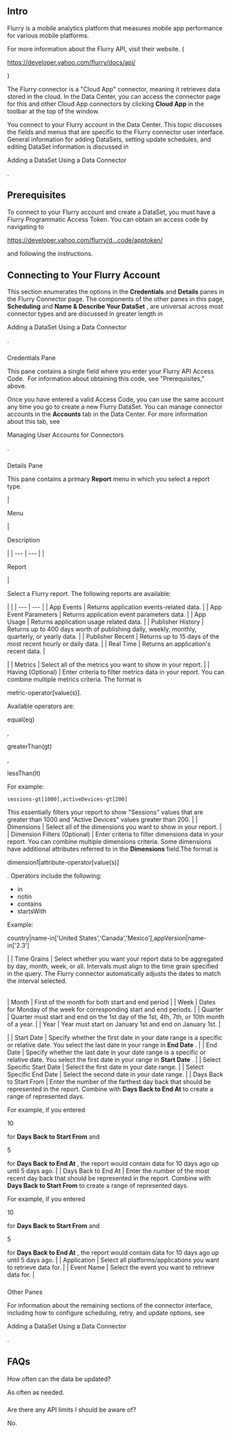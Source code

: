 

Intro
-------

Flurry is a mobile analytics platform that measures mobile app performance for various mobile platforms.

For more information about the Flurry API, visit their website. (

https://developer.yahoo.com/flurry/docs/api/

)

The Flurry connector is a "Cloud App" connector, meaning it retrieves data stored in the cloud. In the Data Center, you can access the connector page for this and other Cloud App connectors by clicking
 **Cloud App**
 in the toolbar at the top of the window.

You connect to your Flurry account in the Data Center. This topic discusses the fields and menus that are specific to the Flurry connector user interface. General information for adding DataSets, setting update schedules, and editing DataSet information is discussed in

Adding a DataSet Using a Data Connector

.


 Prerequisites
----------------


 To connect to your Flurry account and create a DataSet, you must have a Flurry Programmatic Access Token. You can obtain an access code by navigating to

https://developer.yahoo.com/flurry/d...code/apptoken/

and following the instructions.


 Connecting to Your Flurry Account
------------------------------------


 This section enumerates the options in the
 **Credentials**
 and
 **Details**
 panes in the Flurry Connector page. The components of the other panes in this page,
 **Scheduling**
 and
 **Name & Describe Your DataSet**
 , are universal across most connector types and are discussed in greater length in

Adding a DataSet Using a Data Connector

.


###

Credentials Pane


 This pane contains a single field where you enter your Flurry API Access Code.  For information about obtaining this code, see "Prerequisites," above.


 Once you have entered a valid Access Code, you can use the same account any time you go to create a new Flurry DataSet. You can manage connector accounts in the
 **Accounts**
 tab in the Data Center. For more information about this tab, see

Managing User Accounts for Connectors

.


###

Details Pane


 This pane contains a primary
 **Report**
 menu in which you select a report type.


|

Menu

|

Description

|
| --- | --- |
|

Report

|

Select a Flurry report. The following reports are available:

  |  |
| --- | --- |
|
 App Events
  |
 Returns application events-related data.
  |
|
 App Event Parameters
  |
 Returns application event parameters data.
  |
|
 App Usage
  |
 Returns application usage related data.
  |
|
 Publisher History
  |
 Returns up to 400 days worth of publishing daily, weekly, monthly, quarterly, or yearly data.
  |
|
 Publisher Recent
  |
 Returns up to 15 days of the most recent hourly or daily data.
  |
|
 Real Time
  |
 Returns an application's recent data.
  |

|
|
 Metrics
  |
 Select all of the metrics you want to show in your report.
  |
|
 Having (Optional)
  |
 Enter criteria to filter metrics data in your report. You can combine multiple metrics criteria. The format is

metric-operator[value(s)].

Available operators are:

equal(eq)

,

greaterThan(gt)

,

lessThan(lt)

For example:


`sessions-gt[1000],activeDevices-gt[200]`


 This essentially filters your report to show "Sessions" values that are greater than 1000 and "Active Devices" values greater than 200.
  |
|
 Dimensions
  |
 Select all of the dimensions you want to show in your report.
  |
|
 Dimension Filters (Optional)
  |
 Enter criteria to filter dimensions data in your report. You can combine multiple dimensions criteria. Some dimensions have additional attributes referred to in the
 **Dimensions**
 field.The format is

dimension1|attribute-operator[value(s)]

. Operators include the following:
 * in
* notin
* contains
* startsWith


 Example:

country|name-in['United States','Canada','Mexico'],appVersion|name-in['2.3']

|
|
 Time Grains
  |
 Select whether you want your report data to be aggregated by day, month, week, or all. Intervals must align to the time grain specified in the query. The Flurry connector automatically adjusts the dates to match the interval selected.


|  |  |
| --- | --- |
|
 Month
  |
 First of the month for both start and end period
  |
|
 Week
  |
 Dates for Monday of the week for corresponding start and end periods.
  |
|
 Quarter
  |
 Quarter must start and end on the 1st day of the 1st, 4th, 7th, or 10th month of a year.
  |
|
 Year
  |
 Year must start on January 1st and end on January 1st.
  |

|
|
 Start Date
  |
 Specify whether the first date in your date range is a specific or relative date. You select the last date in your range in
 **End Date**
 .
  |
|
 End Date
  |
 Specify whether the last date in your date range is a specific or relative date. You select the first date in your range in
 **Start Date**
 .
  |
|
 Select Specific Start Date
  |
 Select the first date in your date range.
  |
|
 Select Specific End Date
  |
 Select the second date in your date range.
  |
|
 Days Back to Start From
  |
 Enter the number of the farthest day back that should be represented in the report. Combine with
 **Days Back to End At**
 to create a range of represented days.


 For example, if you entered

10

for
 **Days Back to Start From**
 and

5

for
 **Days Back to End At**
 , the report would contain data for 10 days ago up until 5 days ago.
  |
|
 Days Back to End At
  |
 Enter the number of the most recent day back that should be represented in the report. Combine with
 **Days Back to Start From**
 to create a range of represented days.


 For example, if you entered

10

for
 **Days Back to Start From**
 and

5

for
 **Days Back to End At**
 , the report would contain data for 10 days ago up until 5 days ago.
  |
|
 Application
  |
 Select all platforms/applications you want to retrieve data for.
  |
|
 Event Name
  |
 Select the event you want to retrieve data for.
  |


###
 Other Panes

For information about the remaining sections of the connector interface, including how to configure scheduling, retry, and update options, see

Adding a DataSet Using a Data Connector

.


 FAQs
------


####
 How often can the data be updated?

As often as needed.

###
 Are there any API limits I should be aware of?

No.

